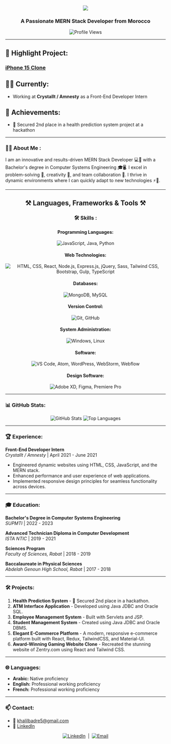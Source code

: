 <h1 align="center">
  <img src="https://readme-typing-svg.herokuapp.com/?font=Righteous&size=35&center=true&vCenter=true&width=500&height=70&duration=4000&lines=Hi+There!+👋;+I'm+Badr+Eddine+Khalil!;" />
</h1>

<h3 align="center">A Passionate MERN Stack Developer from Morocco</h3>

<p align="center">
  <img src="https://komarev.com/ghpvc/?username=khalilbadredd&style=flat-square&color=blue" alt="Profile Views" />
</p>

---

## 🚀 Highlight Project:
### [iPhone 15 Clone](#projects)

## 👨‍💻 Currently:
- Working at **CrystalIt / Amnesty** as a Front-End Developer Intern

## 🌟 Achievements:
- 🥈 Secured 2nd place in a health prediction system project at a hackathon

---

### :man_technologist: About Me :
I am an innovative and results-driven MERN Stack Developer 💻🚀 with a Bachelor's degree in Computer Systems Engineering 🎓🖥️. I excel in problem-solving 🧩, creativity 🎨, and team collaboration 🤝. I thrive in dynamic environments where I can quickly adapt to new technologies ⚡📱.

---

<h2 align="center">⚒️ Languages, Frameworks & Tools ⚒️</h2>

<div align="center">

### :hammer_and_wrench: Skills :

#### Programming Languages:
<img src="https://skillicons.dev/icons?i=javascript,java,python" alt="JavaScript, Java, Python" />

#### Web Technologies:
<img src="https://skillicons.dev/icons?i=html,css,react,nodejs,expressjs,jquery,sass,tailwind,bootstrap,gulp,typescript" alt="HTML, CSS, React, Node.js, Express.js, jQuery, Sass, Tailwind CSS, Bootstrap, Gulp, TypeScript" />

#### Databases:
<img src="https://skillicons.dev/icons?i=mongodb,mysql" alt="MongoDB, MySQL" />

#### Version Control:
<img src="https://skillicons.dev/icons?i=git,github" alt="Git, GitHub" />

#### System Administration:
<img src="https://skillicons.dev/icons?i=windows,linux" alt="Windows, Linux" />

#### Software:
<img src="https://skillicons.dev/icons?i=vscode,atom,wordpress,webstorm,webflow" alt="VS Code, Atom, WordPress, WebStorm, Webflow" />

#### Design Software:
<img src="https://skillicons.dev/icons?i=xd,figma,pr" alt="Adobe XD, Figma, Premiere Pro" />

</div>

---

### 📊 GitHub Stats:
<p align="center">
  <img src="https://github-readme-stats.vercel.app/api?username=khalilbadredd&show_icons=true&theme=radical" alt="GitHub Stats" />
  <img src="https://github-readme-stats.vercel.app/api/top-langs/?username=khalilbadredd&layout=compact&theme=radical" alt="Top Languages" />
</p>

---

### 🏆 Experience:
**Front-End Developer Intern**  
*CrystalIt / Amnesty* | April 2021 - June 2021
- Engineered dynamic websites using HTML, CSS, JavaScript, and the MERN stack.
- Enhanced performance and user experience of web applications.
- Implemented responsive design principles for seamless functionality across devices.

---

### 🎓 Education:
**Bachelor's Degree in Computer Systems Engineering**  
*SUPMTI* | 2022 - 2023

**Advanced Technician Diploma in Computer Development**  
*ISTA NTIC* | 2019 - 2021

**Sciences Program**  
*Faculty of Sciences, Rabat* | 2018 - 2019

**Baccalaureate in Physical Sciences**  
*Abdelah Genoun High School, Rabat* | 2017 - 2018

---

### 🛠 Projects:
1. **Health Prediction System** - 🥈 Secured 2nd place in a hackathon.
2. **ATM Interface Application** - Developed using Java JDBC and Oracle SQL.
3. **Employee Management System** - Built with Servlets and JSP.
4. **Student Management System** - Created using Java JDBC and Oracle DBMS.
5. **Elegant E-Commerce Platform** - A modern, responsive e-commerce platform built with React, Redux, TailwindCSS, and Material-UI.
6. **Award-Winning Gaming Website Clone** - Recreated the stunning website of Zentry.com using React and Tailwind CSS.

---

### 🌐 Languages:
- **Arabic:** Native proficiency
- **English:** Professional working proficiency
- **French:** Professional working proficiency

---

### 📫 Contact:
- 📧 [khalilbadre5@gmail.com](mailto:khalilbadre5@gmail.com)
- 💼 [LinkedIn](https://linkedin.com/in/khalilbadredd)

<p align="center">
  <a href="https://linkedin.com/in/khalilbadredd"><img src="https://img.shields.io/badge/-LinkedIn-0077B5?style=flat&logo=LinkedIn&logoColor=white" alt="LinkedIn"></a>
  &nbsp;|&nbsp;
  <a href="mailto:khalilbadre5@gmail.com"><img src="https://img.shields.io/badge/-Email-D14836?style=flat&logo=Gmail&logoColor=white" alt="Email"></a>
</p>
